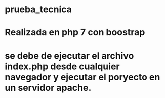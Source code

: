 # prueba_tecnica
# Realizada en php 7 con boostrap 
# se debe de ejecutar el archivo index.php desde cualquier navegador y ejecutar el poryecto en un servidor apache.
